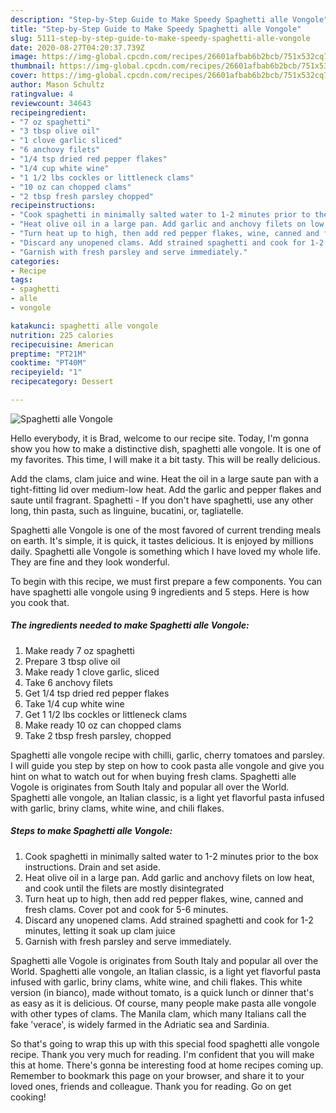 ```yaml
---
description: "Step-by-Step Guide to Make Speedy Spaghetti alle Vongole"
title: "Step-by-Step Guide to Make Speedy Spaghetti alle Vongole"
slug: 5111-step-by-step-guide-to-make-speedy-spaghetti-alle-vongole
date: 2020-08-27T04:20:37.739Z
image: https://img-global.cpcdn.com/recipes/26601afbab6b2bcb/751x532cq70/spaghetti-alle-vongole-recipe-main-photo.jpg
thumbnail: https://img-global.cpcdn.com/recipes/26601afbab6b2bcb/751x532cq70/spaghetti-alle-vongole-recipe-main-photo.jpg
cover: https://img-global.cpcdn.com/recipes/26601afbab6b2bcb/751x532cq70/spaghetti-alle-vongole-recipe-main-photo.jpg
author: Mason Schultz
ratingvalue: 4
reviewcount: 34643
recipeingredient:
- "7 oz spaghetti"
- "3 tbsp olive oil"
- "1 clove garlic sliced"
- "6 anchovy filets"
- "1/4 tsp dried red pepper flakes"
- "1/4 cup white wine"
- "1 1/2 lbs cockles or littleneck clams"
- "10 oz can chopped clams"
- "2 tbsp fresh parsley chopped"
recipeinstructions:
- "Cook spaghetti in minimally salted water to 1-2 minutes prior to the box instructions. Drain and set aside."
- "Heat olive oil in a large pan. Add garlic and anchovy filets on low heat, and cook until the filets are mostly disintegrated"
- "Turn heat up to high, then add red pepper flakes, wine, canned and fresh clams. Cover pot and cook for 5-6 minutes."
- "Discard any unopened clams. Add strained spaghetti and cook for 1-2 minutes, letting it soak up clam juice"
- "Garnish with fresh parsley and serve immediately."
categories:
- Recipe
tags:
- spaghetti
- alle
- vongole

katakunci: spaghetti alle vongole 
nutrition: 225 calories
recipecuisine: American
preptime: "PT21M"
cooktime: "PT40M"
recipeyield: "1"
recipecategory: Dessert

---
```



![Spaghetti alle Vongole](https://img-global.cpcdn.com/recipes/26601afbab6b2bcb/751x532cq70/spaghetti-alle-vongole-recipe-main-photo.jpg)

Hello everybody, it is Brad, welcome to our recipe site. Today, I'm gonna show you how to make a distinctive dish, spaghetti alle vongole. It is one of my favorites. This time, I will make it a bit tasty. This will be really delicious.

Add the clams, clam juice and wine. Heat the oil in a large saute pan with a tight-fitting lid over medium-low heat. Add the garlic and pepper flakes and saute until fragrant. Spaghetti - If you don&#39;t have spaghetti, use any other long, thin pasta, such as linguine, bucatini, or, tagliatelle.

Spaghetti alle Vongole is one of the most favored of current trending meals on earth. It's simple, it is quick, it tastes delicious. It is enjoyed by millions daily. Spaghetti alle Vongole is something which I have loved my whole life. They are fine and they look wonderful.


To begin with this recipe, we must first prepare a few components. You can have spaghetti alle vongole using 9 ingredients and 5 steps. Here is how you cook that.

<!--inarticleads1-->

##### The ingredients needed to make Spaghetti alle Vongole:

1. Make ready 7 oz spaghetti
1. Prepare 3 tbsp olive oil
1. Make ready 1 clove garlic, sliced
1. Take 6 anchovy filets
1. Get 1/4 tsp dried red pepper flakes
1. Take 1/4 cup white wine
1. Get 1 1/2 lbs cockles or littleneck clams
1. Make ready 10 oz can chopped clams
1. Take 2 tbsp fresh parsley, chopped


Spaghetti alle vongole recipe with chilli, garlic, cherry tomatoes and parsley. I will guide you step by step on how to cook pasta alle vongole and give you hint on what to watch out for when buying fresh clams. Spaghetti alle Vogole is originates from South Italy and popular all over the World. Spaghetti alle vongole, an Italian classic, is a light yet flavorful pasta infused with garlic, briny clams, white wine, and chili flakes. 

<!--inarticleads2-->

##### Steps to make Spaghetti alle Vongole:

1. Cook spaghetti in minimally salted water to 1-2 minutes prior to the box instructions. Drain and set aside.
1. Heat olive oil in a large pan. Add garlic and anchovy filets on low heat, and cook until the filets are mostly disintegrated
1. Turn heat up to high, then add red pepper flakes, wine, canned and fresh clams. Cover pot and cook for 5-6 minutes.
1. Discard any unopened clams. Add strained spaghetti and cook for 1-2 minutes, letting it soak up clam juice
1. Garnish with fresh parsley and serve immediately.


Spaghetti alle Vogole is originates from South Italy and popular all over the World. Spaghetti alle vongole, an Italian classic, is a light yet flavorful pasta infused with garlic, briny clams, white wine, and chili flakes. This white version (in bianco), made without tomato, is a quick lunch or dinner that&#39;s as easy as it is delicious. Of course, many people make pasta alle vongole with other types of clams. The Manila clam, which many Italians call the fake &#39;verace&#39;, is widely farmed in the Adriatic sea and Sardinia. 

So that's going to wrap this up with this special food spaghetti alle vongole recipe. Thank you very much for reading. I'm confident that you will make this at home. There's gonna be interesting food at home recipes coming up. Remember to bookmark this page on your browser, and share it to your loved ones, friends and colleague. Thank you for reading. Go on get cooking!

